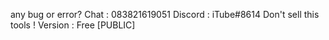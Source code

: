 any bug or error? Chat : 083821619051
Discord : iTube#8614
Don't sell this tools !
Version : Free [PUBLIC]
